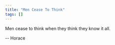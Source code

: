 ```yaml
---
title: "Men Cease To Think"
tags: []
---
```


Men cease to think when they think they know it all.

-- Horace
